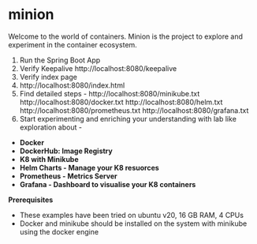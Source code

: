 # minion
Welcome to the world of containers. Minion is the project to explore and experiment in the container ecosystem.

1. Run the Spring Boot App
2. Verify Keepalive
http://localhost:8080/keepalive
3. Verify index page
4. http://localhost:8080/index.html
5. Find detailed steps -
   http://localhost:8080/minikube.txt
   http://localhost:8080/docker.txt
   http://localhost:8080/helm.txt
   http://localhost:8080/prometheus.txt
   http://localhost:8080/grafana.txt
6. Start experimenting and enriching your understanding with lab like exploration about -  
* **Docker**
* **DockerHub: Image Registry**
* **K8 with Minikube**
* **Helm Charts - Manage your K8 resuorces**
* **Prometheus - Metrics Server**
* **Grafana - Dashboard to visualise your K8 containers**

**Prerequisites**
* These examples have been tried on ubuntu v20, 16 GB RAM, 4 CPUs
* Docker and minikube should be installed on the system with minikube using the docker engine




